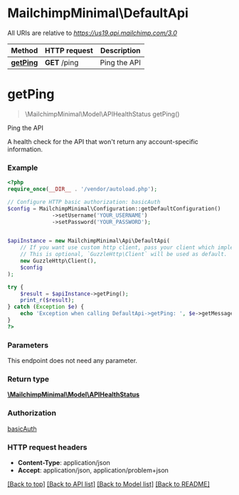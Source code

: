 # MailchimpMinimal\DefaultApi

All URIs are relative to *https://us19.api.mailchimp.com/3.0*

Method | HTTP request | Description
------------- | ------------- | -------------
[**getPing**](DefaultApi.md#getPing) | **GET** /ping | Ping the API


# **getPing**
> \MailchimpMinimal\Model\APIHealthStatus getPing()

Ping the API

A health check for the API that won't return any account-specific information.

### Example
```php
<?php
require_once(__DIR__ . '/vendor/autoload.php');

// Configure HTTP basic authorization: basicAuth
$config = MailchimpMinimal\Configuration::getDefaultConfiguration()
              ->setUsername('YOUR_USERNAME')
              ->setPassword('YOUR_PASSWORD');


$apiInstance = new MailchimpMinimal\Api\DefaultApi(
    // If you want use custom http client, pass your client which implements `GuzzleHttp\ClientInterface`.
    // This is optional, `GuzzleHttp\Client` will be used as default.
    new GuzzleHttp\Client(),
    $config
);

try {
    $result = $apiInstance->getPing();
    print_r($result);
} catch (Exception $e) {
    echo 'Exception when calling DefaultApi->getPing: ', $e->getMessage(), PHP_EOL;
}
?>
```

### Parameters
This endpoint does not need any parameter.

### Return type

[**\MailchimpMinimal\Model\APIHealthStatus**](../Model/APIHealthStatus.md)

### Authorization

[basicAuth](../../README.md#basicAuth)

### HTTP request headers

 - **Content-Type**: application/json
 - **Accept**: application/json, application/problem+json

[[Back to top]](#) [[Back to API list]](../../README.md#documentation-for-api-endpoints) [[Back to Model list]](../../README.md#documentation-for-models) [[Back to README]](../../README.md)


